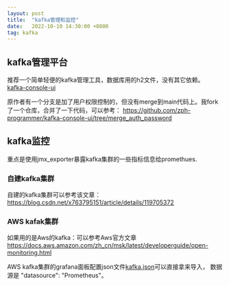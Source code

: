 ```yaml
---
layout: post
title:  "kafka管理和监控"
date:   2022-10-10 14:30:00 +0800
tag: kafka
---
```


## kafka管理平台
推荐一个简单轻便的kafka管理工具，数据库用的h2文件，没有其它依赖。
[kafka-console-ui](https://github.com/dongyinuo/kafka-console-ui)

原作者有一个分支是加了用户权限控制的，但没有merge到main代码上。我fork了一个仓库，合并了一下代码，可以参考：
https://github.com/zph-programmer/kafka-console-ui/tree/merge_auth_password

## kafka监控
重点是使用jmx_exporter暴露kafka集群的一些指标信息给promethues.

### 自建kafka集群
自建的kafka集群可以参考该文章：
https://blog.csdn.net/x763795151/article/details/119705372

### AWS kafak集群
如果用的是Aws的kafka：可以参考Aws官方文章
https://docs.aws.amazon.com/zh_cn/msk/latest/developerguide/open-monitoring.html

AWS kafka集群的grafana面板配置json文件[kafka.json](/assets/json/kafka.json)可以直接拿来导入， 数据源是 "datasource": "Prometheus"。


